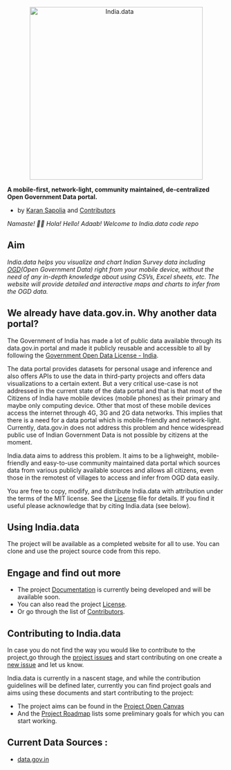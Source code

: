 <p align="center">
  <img
    alt="India.data"
    src="https://github.com/karansapolia/India.data/blob/master/Logo.jpg"
    width="400"
    height="400"
  />
</p>

**A mobile-first, network-light, community maintained, de-centralized Open Government Data portal.**
- by [Karan Sapolia](https://karansapolia.github.io) and [Contributors]()

_Namaste! 🙏🏻 Hola! Hello! Adaab! Welcome to India.data code repo_
## Aim
_India.data helps you visualize and chart Indian Survey data including [OGD](https://data.gov.in)(Open Government Data) right from your mobile device, without the need of any in-depth knowledge about using CSVs, Excel sheets, etc. The website will provide detailed and interactive maps and charts to infer from the OGD data._

## We already have data.gov.in. Why another data portal?
The Government of India has made a lot of public data available through its data.gov.in portal and made it publicly reusable and accessible to all by following the [Government Open Data License - India](https://data.gov.in/government-open-data-license-india). 

The data portal provides datasets for personal usage and inference and also offers APIs to use the data in third-party projects and offers data visualizations to a certain extent. But a very critical use-case is not addressed in the current state of the data portal and that is that most of the Citizens of India have mobile devices (mobile phones) as their primary and maybe only computing device. Other that most of these mobile devices access the internet through 4G, 3G and 2G data networks. This implies that there is a need for a data portal which is mobile-friendly and network-light. Currently, data.gov.in does not address this problem and hence widespread public use of Indian Government Data is not possible by citizens at the moment.

India.data aims to address this problem. It aims to be a lighweight, mobile-friendly and easy-to-use community maintained data portal which sources data from various publicly available sources and allows all citizens, even those in the remotest of villages to access and infer from OGD data easily.

You are free to copy, modify, and distribute India.data with attribution under the terms of the MIT license. See the [License](https://github.com/karansapolia/India.data/blob/master/LICENSE) file
for details. If you find it useful please acknowledge that by citing India.data 
(see below).

## Using India.data
The project will be available as a completed website for all to use. You can clone and use the project source code from this repo.

## Engage and find out more
* The project [Documentation]() is currently being developed and will be available soon. 
* You can also read the project [License](https://github.com/karansapolia/India.data/blob/master/LICENSE). 
* Or go through the list of [Contributors]().

## Contributing to India.data

In case you do not find the way you would like to contribute to the project,go through the [project issues](https://github.com/karansapolia/India.data/issues) and start contributing on one create a [new issue](https://github.com/karansapolia/India.data/issues/new) and let us know.

India.data is currently in a nascent stage, and while the contribution guidelines will be defined later, currently you can find project goals and aims using these documents and start contributing to the project: 
* The project aims can be found in the [Project Open Canvas](https://docs.google.com/presentation/d/1VW1mZcP9nKQVwNfgyFIiw2fk8GWuK8TKlp9soRZB-Qo/edit#slide=id.p)
* And the [Project Roadmap](https://github.com/karansapolia/India.data/projects/1) lists some preliminary goals for which you can start working.

## Current Data Sources :
+ [data.gov.in](https://data.gov.in)
